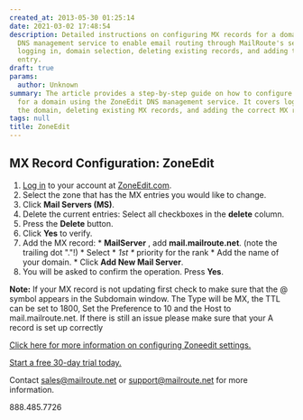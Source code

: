 ```yaml
---
created_at: 2013-05-30 01:25:14
date: 2021-03-02 17:48:54
description: Detailed instructions on configuring MX records for a domain using ZoneEdit
  DNS management service to enable email routing through MailRoute's servers. Covers
  logging in, domain selection, deleting existing records, and adding the proper MX
  entry.
draft: true
params:
  author: Unknown
summary: The article provides a step-by-step guide on how to configure MX records
  for a domain using the ZoneEdit DNS management service. It covers logging in, selecting
  the domain, deleting existing MX records, and adding the correct MX record for MailRoute.
tags: null
title: ZoneEdit
---
```



## MX Record Configuration: ZoneEdit

  1. [Log in](https://www.zoneedit.com) to your account at [ZoneEdit.com](https://www.zoneedit.com).
  2. Select the zone that has the MX entries you would like to change.
  3. Click **Mail Servers (MS)**.
  4. Delete the current entries: Select all checkboxes in the **delete** column.
  5. Press the **Delete** button.
  6. Click **Yes** to verify.
  7. Add the MX record: 
    * **MailServer** , add **mail.mailroute.net**. (note the trailing dot "."!)
    * Select * _1st *_ priority for the rank
    * Add the name of your domain.
    * Click **Add New Mail Server**.
  8. You will be asked to confirm the operation. Press **Yes**.

**Note:** If your MX record is not updating first check to make sure that the
@ symbol appears in the Subdomain window. The Type will be MX, the TTL can be
set to 1800, Set the Preference to 10 and the Host to mail.mailroute.net. If
there is still an issue please make sure that your A record is set up
correctly

[Click here for more information on configuring Zoneedit
settings.](https://support.zoneedit.com/index.php?/Knowledgebase/List)

[Start a free 30-day trial today.](http://mailroute.net/signup.html)

Contact [sales@mailroute.net](mailto:sales@mailroute.net) or
[support@mailroute.net](mailto:support@mailroute.net) for more information.

888.485.7726

